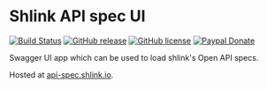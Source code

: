 # Shlink API spec UI

[![Build Status](https://img.shields.io/github/workflow/status/hlinkio/shlink-api-spec-ui/Continuous%20integration/main?logo=github&style=flat-square)](https://github.com/hlinkio/shlink-api-spec-ui/actions?query=workflow%3A%22Continuous+integration%22)
[![GitHub release](https://img.shields.io/github/release/shlinkio/shlink-api-spec-ui.svg?style=flat-square)](https://github.com/shlinkio/shlink-api-spec-ui/releases/latest)
[![GitHub license](https://img.shields.io/github/license/shlinkio/shlink-api-spec-ui.svg?style=flat-square)](https://github.com/shlinkio/shlink-api-spec-ui/blob/main/LICENSE)
[![Paypal Donate](https://img.shields.io/badge/Donate-paypal-blue.svg?style=flat-square&logo=paypal&colorA=cccccc)](https://slnk.to/donate)

Swagger UI app which can be used to load shlink's Open API specs.

Hosted at [api-spec.shlink.io](https://api-spec.shlink.io).
